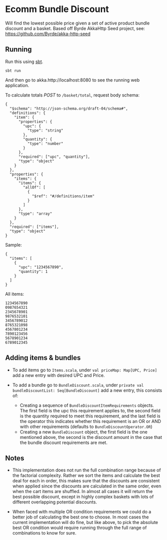 # Ecomm Bundle Discount

Will find the lowest possible price given a set of active product bundle discount and a basket.
Based off Byrde AkkaHttp Seed project, see: https://github.com/Byrde/akka-http-seed

## Running

Run this using [sbt](akka.http://www.scala-sbt.org/).

```
sbt run
```

And then go to akka.http://localhost:8080 to see the running web application.

To calculate totals *POST* to `/basket/total`, request body schema:
```
{
  "$schema": "http://json-schema.org/draft-04/schema#",
  "definitions": {
    "item": {
      "properties": {
        "upc": {
          "type": "string"
        },
        "quantity": {
          "type": "number"
        }
      },
      "required": ["upc", "quantity"],
      "type": "object"
    }
  },
  "properties": {
    "items": {
      "items": {
        "allOf": [
          {
            "$ref": "#/definitions/item"
          }
        ]
      },
      "type": "array"
    }
  },
  "required": ["items"],
  "type": "object"
}
```

Sample:
```
{
  "items": [
    {
      "upc": "1234567890",
      "quantity": 1
    }
  ]
}
```

All items:
```
1234567890
0987654321
2345678901
9876532101
3456789012
8765321098
4567801234
7890123456
5678901234
6789012345
```

## Adding items & bundles

- To add items go to ```Items.scala```, under ```val priceMap: Map[UPC, Price]``` add a new entry with desired UPC and Price.

- To add a bundle go to ```BundleDiscount.scala```, under ```private val bundleDiscountList: Seq[BundleDiscount]``` add a new entry, this consists of:
    - Creating a sequence of ```BundleDiscountItemRequirements``` objects. The first field is the upc this requirement applies to,
    the second field is the quantity required to meet this requirement, and the last field is the operator this indicates
    whether this requirement is an OR or AND with other requirements (defaults to ```BundleDiscountOperator.OR```)
    - Creating a new ```BundleDiscount``` object, the first field is the one mentioned above, the second is the discount amount
    in the case that the bundle discount requirements are met.

## Notes

- This implementation does not run the full combination range because of the factorial complexity. Rather we sort the items
and calculate the best deal for each in order, this makes sure that the discounts are consistent when applied since the discounts
are calculated in the same order, even when the cart items are shuffled. In almost all cases it will return the best possible discount,
except in highly complex baskets with lots of different overlapping potential discounts.

- When faced with multiple OR condition requirements we could do a better job of calculating the best one to choose. In
most cases the current implementation will do fine, but like above, to pick the absolute best OR condition would require
running through the full range of combinations to know for sure.
